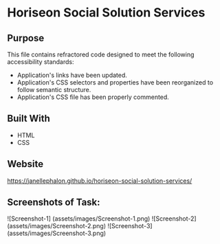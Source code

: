 # Horiseon Social Solution Services

## Purpose
This file contains refractored code designed to meet the following accessibility standards: 
* Application's links have been updated.
* Application's CSS selectors and properties have been reorganized to follow semantic structure. 
* Application's CSS file has been properly commented. 

## Built With 
* HTML
* CSS 

## Website 
https://janellephalon.github.io/horiseon-social-solution-services/

## Screenshots of Task: 
![Screenshot-1] (assets/images/Screenshot-1.png)
![Screenshot-2] (assets/images/Screenshot-2.png)
![Screenshot-3] (assets/images/Screenshot-3.png)
